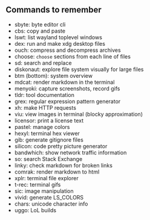## Commands to remember

- sbyte: byte editor cli
- cbs: copy and paste
- lswt: list wayland toplevel windows
- dex: run and make xdg desktop files
- ouch: compress and decompress archives
- choose: `choose` sections from each line of files
- sd: search and replace
- diskonaut: explore file system visually for large files
- btm (bottom): system overview
- mdcat: render markdown in the terminal
- menyoki: capture screenshots, record gifs
- tldr: tool documentation
- grex: regular expression pattern generator
- xh: make HTTP requests
- viu: view images in terminal (blocky approximation)
- licensor: print a license text
- pastel: manage colors
- hexyl: terminal hex viewer
- gib: generate gitignore files
- silicon: code pretty picture generator
- bandwhich: show network traffic information
- so: search Stack Exchange
- linky: check markdown for broken links
- comrak: render markdown to html
- xplr: terminal file explorer
- t-rec: terminal gifs
- sic: image manipulation
- vivid: generate LS_COLORS
- chars: unicode character info
- uggo: LoL builds

